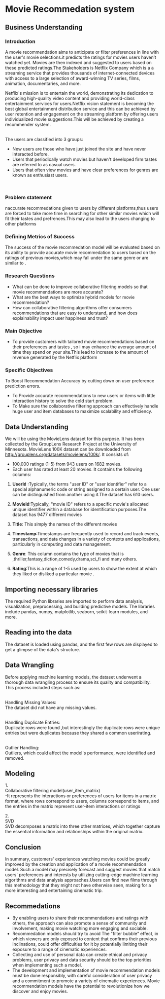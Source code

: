 # Movie Recommedation system
## Business Understanding
### Introduction<br>
A movie recommendation aims to anticipate or filter preferences in line with the user's  movie selections.it predicts the ratings for movies users haven’t watched yet. Movies are then indexed and suggested to users based on these predicted ratings.The Stakeholders is Netflix Company which is a a streaming service that provides thousands of internet-connected devices with access to a large selection of award-winning TV series, films, animation, documentaries, and more.

Netflix's mission is to entertain the world, demonstrating its dedication to producing high-quality video content and providing world-class entertainment services for users.Netflix vision statement is becoming the best global entertainment distribution service and this can be achieved by user retention and engagement on the streaming platform by offering users individualized movie suggestions.This will be achieved by creating a recommender system.

<br> 
The users are classified into 3 groups:

- New users are those who have just joined the site and have never interacted before.
- Users that periodically watch movies but haven't developed firm tastes are referred to as casual users.
- Users that often view movies and have clear preferences for genres are known as enthusiast users.
<br>

### Problem statement
naccurate recommedations given to users by different platforms,thus users are forced to take more time in searching for other similar movies which will fit their tastes and prefrences.This may also lead to the users changing to other platforms

### Defining Metrics of Success
The success of the movie recommedation model will be evaluated based on its ability to provide accurate movie recommedation to users based on the ratings of previous movies,which may fall under the same genre or are similar to .

### Research Questions
- What can be done to improve collaborative filtering models so that movie recommendations are more accurate?<br>
- What are the best ways to optimize hybrid models for movie recommendation?<br>
- How can collaborative filtering algorithms offer consumers recommendations that are easy to understand, and how does explainability impact user happiness and trust?

### Main Objective
- To provide customers with tailored movie recommendations based on their preferences and tastes , so i may enhance the average amount of time they spend on your site.This lead to increase to the amount of revenue generated by the Netflix platform

### Specific Objectives
 To Boost Recommendation Accuracy by cutting down on user preference prediction errors.<br>
- To Provide accurate recommendations to new users or items with little interaction history to solve the cold start problem.<br>
- To Make sure the collaborative filtering approach can effectively handle huge user and item databases to maximize scalability and efficiency.

## Data Understanding
We will be using the MovieLens dataset for this purpose. It has been collected by the GroupLens Research Project at the University of Minnesota. MovieLens 100K dataset can be downloaded from http://grouplens.org/datasets/movielens/100k/. It consists of:

- 100,000 ratings (1-5) from 943 users on 1682 movies.
- Each user has rated at least 20 movies.
It contains the following columns:

1. <b>UserId</b> :Typically, the terms "user ID" or "user identifier" refer to a special alphanumeric code or string assigned to a certain user. One user can be distinguished from another using it.The dataset has 610 users.

2. <b>MovieId</b>:Typically, "movie ID" refers to a specific movie's allocated unique identifier within a database for identification purposes.The dataset has 9477 different movies

3. <b>Title</b>: This simply the names of the different movies

4. <b>Timestamp</b>:Timestamps are frequently used to record and track events, transactions, and data changes in a variety of contexts and applications, particularly in computing and data management.

5. <b>Genre</b>: This column contains the type of movies that is ,thriller,fantasy,diction,comedy,drama,sci_fi and many others.

6. <b>Rating</b>:This is a range of 1-5 used by users to show the extent at which they liked or disliked a particular movie .

## Importing necessary libraries
The required Python libraries are imported to perform data analysis, visualization, preprocessing, and building predictive models. The libraries include pandas, numpy, matplotlib, seaborn, scikit-learn modules, and more.

## Reading into the data
The dataset is loaded using pandas, and the first few rows are displayed to get a glimpse of the data's structure.

## Data Wrangling
Before applying machine learning models, the dataset underwent a thorough data wrangling process to ensure its quality and compatibility. This process included steps such as:

<br>Handling Missing Values:</br> The dataset did not have any missing values.

<br>Handling Duplicate Entries: </br> Duplicate rows were found ,but interestingly the duplicate rows were unique entries but were duplicates because they shared a common user/rating.

<br>Outlier Handling: </br>Outliers, which could affect the model's performance, were identified and removed.

## Modeling
1.<br>Collaborative filtering model(user_item_matrix)</br>-It represents the interactions or preferences of users for items in a matrix format, where rows correspond to users, columns correspond to items, and the entries in the matrix represent user-item interactions or ratings

2.<br>SVD</br>SVD decomposes a matrix into three other matrices, which together capture the essential information and relationships within the original matrix.

## Conclusion
In summary, customers' experiences watching movies could be greatly improved by the creation and application of a movie recommendation model. Such a model may precisely forecast and suggest movies that match users' preferences and interests by utilizing cutting-edge machine learning algorithms and data analysis approaches.Users can find new films through this methodology that they might not have otherwise seen, making for a more interesting and entertaining cinematic trip. 

## Recommedations
- By enabling users to share their recommendations and ratings with others, the approach can also promote a sense of community and involvement, making movie watching more engaging and sociable.<br>
- Recommedation models should try to avoid The "filter bubble" effect, in which viewers are only exposed to content that confirms their previous inclinations, could offer difficulties for it by potentially limiting their exposure to a range of cinematic experiences. <br>
- Collecting and use of personal data can create ethical and privacy problems, user privacy and data security should be the top priorities when implementing such a model.
- The development and implementation of movie recommendation models must be done responsibly, with careful consideration of user privacy and a commitment to promote a variety of cinematic experiences. Movie recommendation models have the potential to revolutionize how we discover and enjoy movies.
